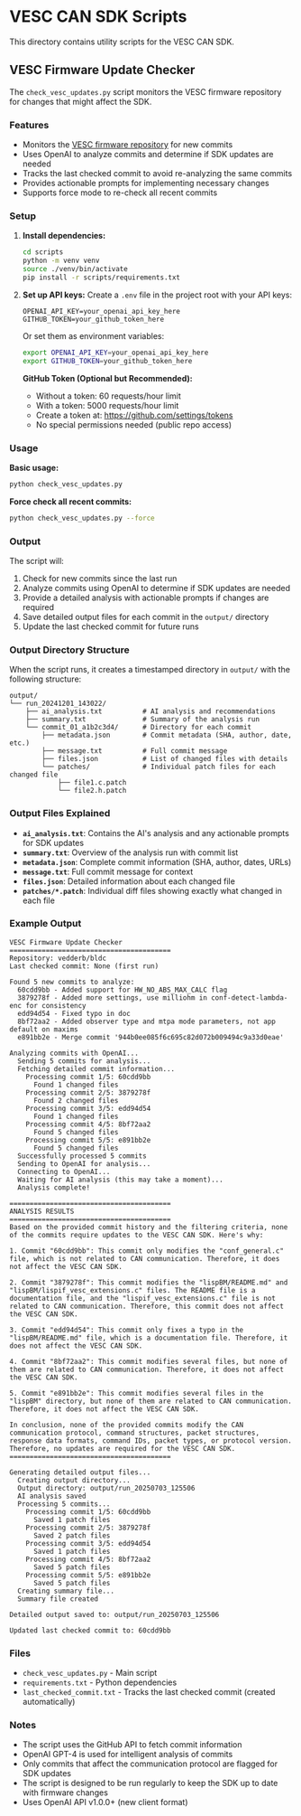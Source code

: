 # VESC CAN SDK Scripts

This directory contains utility scripts for the VESC CAN SDK.

## VESC Firmware Update Checker

The `check_vesc_updates.py` script monitors the VESC firmware repository for changes that might affect the SDK.

### Features

- Monitors the [VESC firmware repository](https://github.com/vedderb/bldc) for new commits
- Uses OpenAI to analyze commits and determine if SDK updates are needed
- Tracks the last checked commit to avoid re-analyzing the same commits
- Provides actionable prompts for implementing necessary changes
- Supports force mode to re-check all recent commits

### Setup

1. **Install dependencies:**
   ```bash
   cd scripts
   python -m venv venv
   source ./venv/bin/activate
   pip install -r scripts/requirements.txt
   ```

2. **Set up API keys:**
   Create a `.env` file in the project root with your API keys:
   ```
   OPENAI_API_KEY=your_openai_api_key_here
   GITHUB_TOKEN=your_github_token_here
   ```
   
   Or set them as environment variables:
   ```bash
   export OPENAI_API_KEY=your_openai_api_key_here
   export GITHUB_TOKEN=your_github_token_here
   ```
   
   **GitHub Token (Optional but Recommended):**
   - Without a token: 60 requests/hour limit
   - With a token: 5000 requests/hour limit
   - Create a token at: https://github.com/settings/tokens
   - No special permissions needed (public repo access)

### Usage

**Basic usage:**
```bash
python check_vesc_updates.py
```

**Force check all recent commits:**
```bash
python check_vesc_updates.py --force
```

### Output

The script will:
1. Check for new commits since the last run
2. Analyze commits using OpenAI to determine if SDK updates are needed
3. Provide a detailed analysis with actionable prompts if changes are required
4. Save detailed output files for each commit in the `output/` directory
5. Update the last checked commit for future runs

### Output Directory Structure

When the script runs, it creates a timestamped directory in `output/` with the following structure:

```
output/
└── run_20241201_143022/
    ├── ai_analysis.txt          # AI analysis and recommendations
    ├── summary.txt              # Summary of the analysis run
    └── commit_01_a1b2c3d4/      # Directory for each commit
        ├── metadata.json        # Commit metadata (SHA, author, date, etc.)
        ├── message.txt          # Full commit message
        ├── files.json           # List of changed files with details
        └── patches/             # Individual patch files for each changed file
            ├── file1.c.patch
            └── file2.h.patch
```

### Output Files Explained

- **`ai_analysis.txt`**: Contains the AI's analysis and any actionable prompts for SDK updates
- **`summary.txt`**: Overview of the analysis run with commit list
- **`metadata.json`**: Complete commit information (SHA, author, dates, URLs)
- **`message.txt`**: Full commit message for context
- **`files.json`**: Detailed information about each changed file
- **`patches/*.patch`**: Individual diff files showing exactly what changed in each file

### Example Output

```
VESC Firmware Update Checker
========================================
Repository: vedderb/bldc
Last checked commit: None (first run)

Found 5 new commits to analyze:
  60cdd9bb - Added support for HW_NO_ABS_MAX_CALC flag
  3879278f - Added more settings, use milliohm in conf-detect-lambda-enc for consistency
  edd94d54 - Fixed typo in doc
  8bf72aa2 - Added observer type and mtpa mode parameters, not app default on maxims
  e891bb2e - Merge commit '944b0ee085f6c695c82d072b009494c9a33d0eae'

Analyzing commits with OpenAI...
  Sending 5 commits for analysis...
  Fetching detailed commit information...
    Processing commit 1/5: 60cdd9bb
      Found 1 changed files
    Processing commit 2/5: 3879278f
      Found 2 changed files
    Processing commit 3/5: edd94d54
      Found 1 changed files
    Processing commit 4/5: 8bf72aa2
      Found 5 changed files
    Processing commit 5/5: e891bb2e
      Found 5 changed files
  Successfully processed 5 commits
  Sending to OpenAI for analysis...
  Connecting to OpenAI...
  Waiting for AI analysis (this may take a moment)...
  Analysis complete!

========================================
ANALYSIS RESULTS
========================================
Based on the provided commit history and the filtering criteria, none of the commits require updates to the VESC CAN SDK. Here's why:

1. Commit "60cdd9bb": This commit only modifies the "conf_general.c" file, which is not related to CAN communication. Therefore, it does not affect the VESC CAN SDK.

2. Commit "3879278f": This commit modifies the "lispBM/README.md" and "lispBM/lispif_vesc_extensions.c" files. The README file is a documentation file, and the "lispif_vesc_extensions.c" file is not related to CAN communication. Therefore, this commit does not affect the VESC CAN SDK.

3. Commit "edd94d54": This commit only fixes a typo in the "lispBM/README.md" file, which is a documentation file. Therefore, it does not affect the VESC CAN SDK.

4. Commit "8bf72aa2": This commit modifies several files, but none of them are related to CAN communication. Therefore, it does not affect the VESC CAN SDK.

5. Commit "e891bb2e": This commit modifies several files in the "lispBM" directory, but none of them are related to CAN communication. Therefore, it does not affect the VESC CAN SDK.

In conclusion, none of the provided commits modify the CAN communication protocol, command structures, packet structures, response data formats, command IDs, packet types, or protocol version. Therefore, no updates are required for the VESC CAN SDK.
========================================

Generating detailed output files...
  Creating output directory...
  Output directory: output/run_20250703_125506
  AI analysis saved
  Processing 5 commits...
    Processing commit 1/5: 60cdd9bb
      Saved 1 patch files
    Processing commit 2/5: 3879278f
      Saved 2 patch files
    Processing commit 3/5: edd94d54
      Saved 1 patch files
    Processing commit 4/5: 8bf72aa2
      Saved 5 patch files
    Processing commit 5/5: e891bb2e
      Saved 5 patch files
  Creating summary file...
  Summary file created

Detailed output saved to: output/run_20250703_125506

Updated last checked commit to: 60cdd9bb
```

### Files

- `check_vesc_updates.py` - Main script
- `requirements.txt` - Python dependencies
- `last_checked_commit.txt` - Tracks the last checked commit (created automatically)

### Notes

- The script uses the GitHub API to fetch commit information
- OpenAI GPT-4 is used for intelligent analysis of commits
- Only commits that affect the communication protocol are flagged for SDK updates
- The script is designed to be run regularly to keep the SDK up to date with firmware changes
- Uses OpenAI API v1.0.0+ (new client format) 